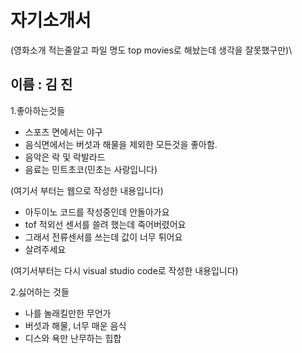 # 자기소개서

(영화소개 적는줄알고 파일 명도 top movies로 해놨는데 생각을 잘못했구만)\

## 이름 : 김 진

1.좋아하는것들
- 스포츠 면에서는 야구
- 음식면에서는 버섯과 해물을 제외한 모든것을 좋아함.
- 음악은 락 및 락발라드
- 음료는 민트초코(민초는 사랑입니다)

(여기서 부터는 웹으로 작성한 내용입니다)
- 아두이노 코드를 작성중인데 안돌아가요
- tof 적외선 센서를 쓸려 했는데 죽어버렸어요
- 그래서 전류센서를 쓰는데 값이 너무 튀어요
- 살려주세요

(여기서부터는 다시 visual studio code로 작성한 내용입니다)

2.싫어하는 것들
- 나를 놀래킬만한 무언가
- 버섯과 해물, 너무 매운 음식
- 디스와 욕만 난무하는 힙합

